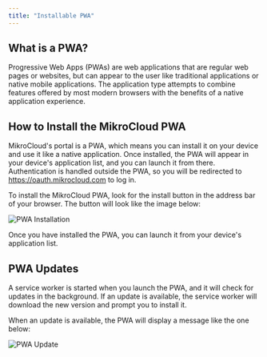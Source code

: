 ```yaml
---
title: "Installable PWA"
---
```


## What is a PWA?

Progressive Web Apps (PWAs) are web applications that are regular web pages or websites, but can appear to the user like
traditional applications or native mobile applications. The application type attempts to combine features offered by
most modern browsers with the benefits of a native application experience.

## How to Install the MikroCloud PWA

MikroCloud's portal is a PWA, which means you can install it on your device and use it like a native application.
Once installed, the PWA will appear in your device's application list, and you can launch it from there.
Authentication is handled outside the PWA, so you will be redirected to https://oauth.mikrocloud.com to log in.

To install the MikroCloud PWA, look for the install button in the address bar of your browser.
The button will look like the image below:

![PWA Installation](https://cdn.mkcld.io/863955d959c80fcc389fd0002032b566245954051d25be0fc79f432270ec6522.png)

Once you have installed the PWA, you can launch it from your device's application list.

## PWA Updates

A service worker is started when you launch the PWA, and it will check for updates in the background.
If an update is available, the service worker will download the new version and prompt you to install it.

When an update is available, the PWA will display a message like the one below:

![PWA Update](https://cdn.mkcld.io/38e4f9cc8afe2cb07023c3244c683625130dd142fc78b086cae8cd8223ae7676.png)  
